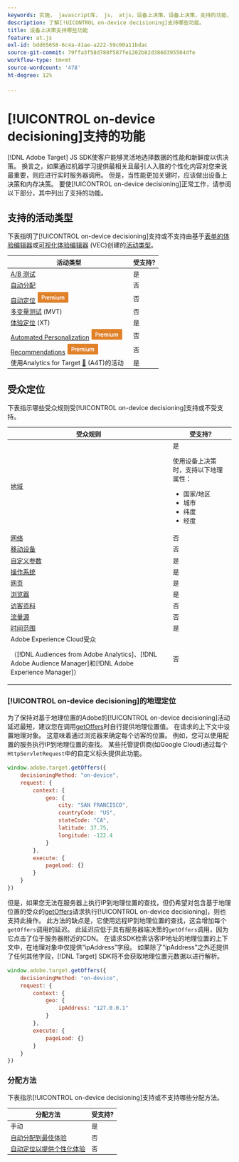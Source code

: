 ```yaml
---
keywords: 实施， javascript库， js， atjs，设备上决策，设备上决策，支持的功能， $8
description: 了解[!UICONTROL on-device decisioning]支持哪些功能。
title: 设备上决策支持哪些功能
feature: at.js
exl-id: bdd65658-6c4a-41ae-a222-59c00a11bdac
source-git-commit: 79ffa3f58d780f587fe1202b82d3860395504dfe
workflow-type: tm+mt
source-wordcount: '478'
ht-degree: 12%

---
```


# [!UICONTROL on-device decisioning]支持的功能

[!DNL Adobe Target] JS SDK使客户能够灵活地选择数据的性能和新鲜度以供决策。 换言之，如果通过机器学习提供最相关且最引人入胜的个性化内容对您来说最重要，则应进行实时服务器调用。 但是，当性能更加关键时，应该做出设备上决策和内存决策。 要使[!UICONTROL on-device decisioning]正常工作，请参阅以下部分，其中列出了支持的功能。

## 支持的活动类型

下表指明了[!UICONTROL on-device decisioning]支持或不支持由基于[表单的体验编辑器](https://experienceleague.adobe.com/docs/target/using/experiences/form-experience-composer.html)或[可视化体验编辑器](https://experienceleague.adobe.com/docs/target/using/experiences/vec/visual-experience-composer.html) (VEC)创建的[活动类型](https://experienceleague.adobe.com/docs/target/using/activities/target-activities-guide.html)。

| 活动类型 | 受支持? |
| --- | --- |
| [A/B 测试](https://experienceleague.adobe.com/docs/target/using/activities/abtest/test-ab.html) | 是 |
| [自动分配](https://experienceleague.adobe.com/docs/target/using/activities/auto-allocate/automated-traffic-allocation.html) | 否 |
| [自动定位](https://experienceleague.adobe.com/docs/target/using/activities/auto-target/auto-target-to-optimize.html) ![高级版](../../../assets/premium.png) | 否 |
| [多变量测试](https://experienceleague.adobe.com/docs/target/using/activities/multivariate-test/multivariate-testing.html) (MVT) | 否 |
| [体验定位](https://experienceleague.adobe.com/docs/target/using/activities/experience-targeting/experience-target.html) (XT) | 是 |
| [Automated Personalization](https://experienceleague.adobe.com/docs/target/using/activities/automated-personalization/automated-personalization.html) ![高级版](../../../assets/premium.png) | 否 |
| [Recommendations](https://experienceleague.adobe.com/docs/target/using/recommendations/recommendations.html) ![高级版](../../../assets/premium.png) | 否 |
| 使用Analytics for Target [&#128279;](https://experienceleague.adobe.com/docs/target/using/integrate/a4t/a4t.html?) (A4T)的活动 | 是 |

## 受众定位

下表指示哪些受众规则受[!UICONTROL on-device decisioning]支持或不受支持。

| 受众规则 | 受支持? |
| --- | --- |
| [地域](https://experienceleague.adobe.com/docs/target/using/audiences/create-audiences/categories-audiences/geo.html) | 是<P>使用设备上决策时，支持以下地理属性：<ul><li>国家/地区</li><li>城市</li><li>纬度</li><li>经度</li></ul> |
| [网络](https://experienceleague.adobe.com/docs/target/using/audiences/create-audiences/categories-audiences/network.html) | 否 |
| [移动设备](https://experienceleague.adobe.com/docs/target/using/audiences/create-audiences/categories-audiences/mobile.html) | 否 |
| [自定义参数](https://experienceleague.adobe.com/docs/target/using/audiences/create-audiences/categories-audiences/custom-parameters.html) | 是 |
| [操作系统](https://experienceleague.adobe.com/docs/target/using/audiences/create-audiences/categories-audiences/operating-system.html) | 是 |
| [网页](https://experienceleague.adobe.com/docs/target/using/audiences/create-audiences/categories-audiences/site-pages.html) | 是 |
| [浏览器](https://experienceleague.adobe.com/docs/target/using/audiences/create-audiences/categories-audiences/browser.html) | 是 |
| [访客资料](https://experienceleague.adobe.com/docs/target/using/audiences/create-audiences/categories-audiences/visitor-profile.html) | 否 |
| [流量源](https://experienceleague.adobe.com/docs/target/using/audiences/create-audiences/categories-audiences/traffic-sources.html) | 否 |
| [时间范围](https://experienceleague.adobe.com/docs/target/using/audiences/create-audiences/categories-audiences/time-frame.html) | 是 |
| Adobe Experience Cloud受众<P>（[!DNL Audiences from Adobe Analytics]、[!DNL Adobe Audience Manager]和[!DNL Adobe Experience Manager]） | 否 |

### [!UICONTROL on-device decisioning]的地理定位

为了保持对基于地理位置的Adobe的[!UICONTROL on-device decisioning]活动延迟最短，建议您在调用[getOffers](/help/dev/implement/client-side/atjs/atjs-functions/adobe-target-getoffers-atjs-2.md)时自行提供地理位置值。 在请求的上下文中设置地理对象。 这意味着通过浏览器来确定每个访客的位置。 例如，您可以使用配置的服务执行IP到地理位置的查找。 某些托管提供商(如Google Cloud)通过每个`HttpServletRequest`中的自定义标头提供此功能。

```javascript {line-numbers="true"}
window.adobe.target.getOffers({ 
    decisioningMethod: "on-device", 
    request: { 
        context: { 
            geo: { 
                city: "SAN FRANCISCO", 
                countryCode: "US", 
                stateCode: "CA", 
                latitude: 37.75, 
                longitude: -122.4 
            } 
        }, 
        execute: { 
            pageLoad: {} 
        } 
    } 
})
```

但是，如果您无法在服务器上执行IP到地理位置的查找，但仍希望对包含基于地理位置的受众的[getOffers](/help/dev/implement/client-side/atjs/atjs-functions/adobe-target-getoffers-atjs-2.md)请求执行[!UICONTROL on-device decisioning]，则也支持此操作。 此方法的缺点是，它使用远程IP到地理位置的查找，这会增加每个`getOffers`调用的延迟。 此延迟应低于具有服务器端决策的`getOffers`调用，因为它点击了位于服务器附近的CDN。 在请求SDK检索访客IP地址的地理位置的上下文中，在地理对象中仅提供“ipAddress”字段。 如果除了“ipAddress”之外还提供了任何其他字段，[!DNL Target] SDK将不会获取地理位置元数据以进行解析。

```javascript {line-numbers="true"}
window.adobe.target.getOffers({ 
    decisioningMethod: "on-device", 
    request: { 
        context: { 
            geo: { 
                ipAddress: "127.0.0.1" 
            } 
        }, 
        execute: { 
            pageLoad: {} 
        } 
    } 
})
```

### 分配方法

下表指示[!UICONTROL on-device decisioning]支持或不支持哪些分配方法。

| 分配方法 | 受支持? |
| --- | --- |
| 手动 | 是 |
| [自动分配到最佳体验](https://experienceleague.adobe.com/docs/target/using/activities/auto-allocate/automated-traffic-allocation.html) | 否 |
| [自动定位以提供个性化体验](https://experienceleague.adobe.com/docs/target/using/activities/auto-target/auto-target-to-optimize.html) | 否 |
